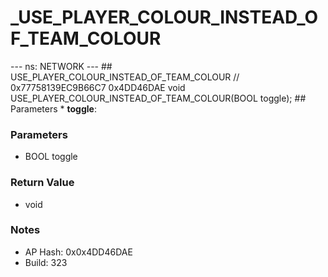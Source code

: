 # _USE_PLAYER_COLOUR_INSTEAD_OF_TEAM_COLOUR

--- ns: NETWORK --- ## USE_PLAYER_COLOUR_INSTEAD_OF_TEAM_COLOUR  // 0x77758139EC9B66C7 0x4DD46DAE void USE_PLAYER_COLOUR_INSTEAD_OF_TEAM_COLOUR(BOOL toggle);   ## Parameters * **toggle**:

### Parameters
* BOOL toggle

### Return Value
* void

### Notes
* AP Hash: 0x0x4DD46DAE
* Build: 323

